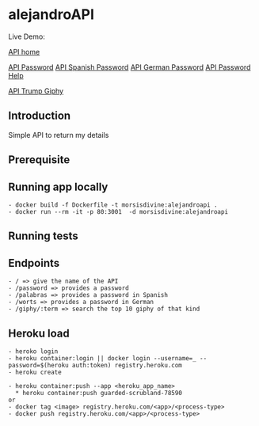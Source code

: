 # alejandroAPI

Live Demo: 

[API home](https://guarded-scrubland-78590.herokuapp.com/)

[API Password](https://guarded-scrubland-78590.herokuapp.com/password)
[API Spanish Password](https://guarded-scrubland-78590.herokuapp.com/palabras)
[API German Password](https://guarded-scrubland-78590.herokuapp.com/worts)
[API Password Help](https://guarded-scrubland-78590.herokuapp.com/help)

[API Trump Giphy](https://guarded-scrubland-78590.herokuapp.com/giphy/trump)



## Introduction
Simple API to return my details

## Prerequisite


## Running app locally

    - docker build -f Dockerfile -t morsisdivine:alejandroapi .
    - docker run --rm -it -p 80:3001  -d morsisdivine:alejandroapi

## Running tests


## Endpoints

    - / => give the name of the API
    - /password => provides a password
    - /palabras => provides a password in Spanish
    - /worts => provides a password in German
    - /giphy/:term => search the top 10 giphy of that kind

## Heroku load
    
    - heroko login
    - heroku container:login || docker login --username=_ --password=$(heroku auth:token) registry.heroku.com
    - heroku create
    
    - heroku container:push --app <heroku_app_name>
      * heroku container:push guarded-scrubland-78590
    or
    - docker tag <image> registry.heroku.com/<app>/<process-type>
    - docker push registry.heroku.com/<app>/<process-type>